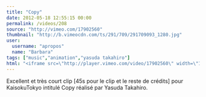 ```yaml
---
title: "Copy"
date: 2012-05-18 12:55:15 00:00
permalink: /videos/208
source: "http://vimeo.com/17902560"
thumbnail: "http://b.vimeocdn.com/ts/291/709/291709093_1280.jpg"
user:
  username: "apropos"
  name: "Barbara"
tags: ["music","animation","yasuda takahiro"]
html: "<iframe src=\"http://player.vimeo.com/video/17902560\" width=\"1280\" height=\"720\" frameborder=\"0\" webkitallowfullscreen mozallowfullscreen allowfullscreen></iframe>"
---
```


Excellent et très court clip [45s pour le clip et le reste de crédits] pour KaisokuTokyo intitulé Copy réalisé par Yasuda Takahiro.